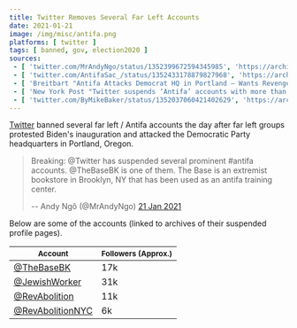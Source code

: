 ```yaml
---
title: Twitter Removes Several Far Left Accounts
date: 2021-01-21
image: /img/misc/antifa.png
platforms: [ twitter ]
tags: [ banned, gov, election2020 ]
sources:
 - [ 'twitter.com/MrAndyNgo/status/1352399672594345985', 'https://archive.is/AaKu1' ]
 - [ 'twitter.com/AntifaSac_/status/1352433178879827968', 'https://archive.is/Bv8z4' ]
 - [ 'Breitbart "Antifa Attacks Democrat HQ in Portland — Wants Revenge, Not Biden" by Bob Price (20 Jan 2021)', 'https://archive.is/Tos3S' ]
 - [ 'New York Post "Twitter suspends ‘Antifa’ accounts with more than 71K followers" by Lia Eustachewich (22 Jan 2021)', 'https://archive.is/P5oig' ]
 - [ 'twitter.com/ByMikeBaker/status/1352037060421402629', 'https://archive.is/kQJJE' ]
---
```


[Twitter](/twitter/) banned several far left / Antifa accounts the day after
far left groups protested Biden's inauguration and attacked the Democratic
Party headquarters in Portland, Oregon.

> Breaking: @Twitter has suspended several prominent #antifa accounts.
> @TheBaseBK is one of them. The Base is an extremist bookstore in Brooklyn, NY
> that has been used as an antifa training center.
>
> -- Andy Ngô (@MrAndyNgo) [21 Jan 2021](https://archive.is/AaKu1)

Below are some of the accounts (linked to archives of their suspended profile
pages).

<small>Account</small> | <small>Followers (Approx.)</small>
---|---
[@TheBaseBK](https://archive.is/taQuw) | 17k
[@JewishWorker](https://archive.is/Zq9xW) | 31k
[@RevAbolition](https://archive.is/hs7N5) | 11k
[@RevAbolitionNYC](https://archive.is/UXMqO) | 6k
